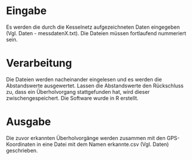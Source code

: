 # Eingabe

Es werden die durch die Kesselnetz aufgezeichneten Daten eingegeben (Vgl. Daten - messdatenX.txt).
Die Dateien müssen fortlaufend nummeriert sein.

# Verarbeitung

Die Dateien werden nacheinander eingelesen und es werden die Abstandswerte ausgewertet.
Lassen die Abstandswerte den Rückschluss zu, dass ein Überholvorgang stattgefunden hat, wird dieser zwischengespeichert.
Die Software wurde in R erstellt.

# Ausgabe
Die zuvor erkannten Überholvorgänge werden zusammen mit den GPS-Koordinaten in eine Datei mit dem Namen erkannte.csv (Vgl. Daten) geschrieben.


